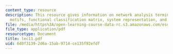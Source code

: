 ```yaml
---
content_type: resource
description: This resource gives information on network analysis terminology -notated,
  motifs, functional classification matrix, system representation, and coarse-graining.
file: /media/https%3A/open-learning-course-data-rc.s3.amazonaws.com/esd-342-advanced-system-architecture-spring-2006/6d0f31392d6a15ab9714ce135f92efdf_lec11.pdf
file_type: application/pdf
resourcetype: Document
title: lec11.pdf
uid: 6d0f3139-2d6a-15ab-9714-ce135f92efdf
---
```

